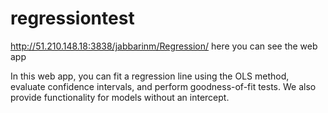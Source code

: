 # regressiontest
http://51.210.148.18:3838/jabbarinm/Regression/ here you can see the web app

In this web app, you can fit a regression line using the OLS method, evaluate confidence intervals, and perform goodness-of-fit tests. We also provide functionality for models without an intercept.
